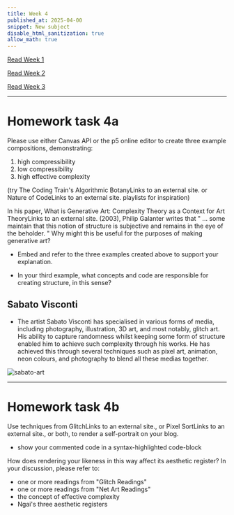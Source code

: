 ```yaml
---
title: Week 4
published_at: 2025-04-00
snippet: New subject
disable_html_sanitization: true
allow_math: true
---
```

[Read Week 1](/first-week)

[Read Week 2](/second-week)

[Read Week 3](/third-week)

---
# Homework task 4a

Please use either Canvas API or the p5 online editor to create three example compositions, demonstrating:
1. high compressibility
2. low compressibility
3. high effective complexity


(try The Coding Train's Algorithmic BotanyLinks to an external site. or Nature of CodeLinks to an external site. playlists for inspiration)

In his paper, What is Generative Art: Complexity Theory as a Context for Art TheoryLinks to an external site. (2003), Philip Galanter writes that " ... some maintain that this notion of structure is subjective and remains in the eye of the beholder. " Why might this be useful for the purposes of making generative art?  

- Embed and refer to the three examples created above to support your explanation.


- In your third example, what concepts and code are responsible for creating structure, in this sense?


## Sabato Visconti
- The artist Sabato Visconti has specialised in various forms of media, including photography, illustration, 3D art, and most notably, glitch art. His ability to capture randomness whilst keeping some form of structure enabled him to achieve such complexity through his works. He has achieved this through several techniques such as pixel art, animation, neon colours, and photography to blend all these medias together.

![sabato-art](Pictures/sabato.png)


---
# Homework task 4b

Use techniques from GlitchLinks to an external site., or Pixel SortLinks to an external site., or both, to render a self-portrait on your blog.
- show your commented code in a syntax-highlighted code-block

How does rendering your likeness in this way affect its aesthetic register?  In your discussion, please refer to:
- one or more readings from "Glitch Readings"
- one or more readings from "Net Art Readings"
- the concept of effective complexity
- Ngai's three aesthetic registers
